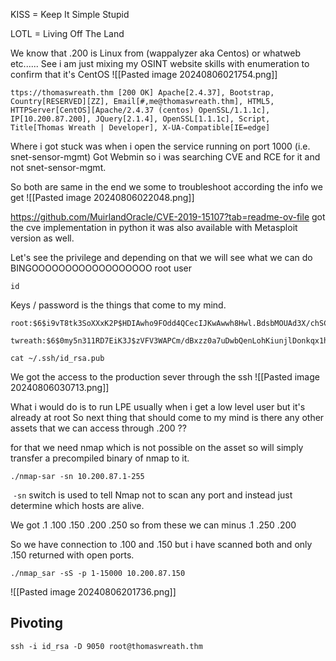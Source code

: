 
KISS = Keep It Simple Stupid

LOTL = Living Off The Land


We know that .200 is Linux from (wappalyzer aka Centos) or whatweb etc......
See i am just mixing my OSINT website skills with enumeration to confirm that it's CentOS
![[Pasted image 20240806021754.png]]


```
ttps://thomaswreath.thm [200 OK] Apache[2.4.37], Bootstrap, Country[RESERVED][ZZ], Email[#,me@thomaswreath.thm], HTML5, HTTPServer[CentOS][Apache/2.4.37 (centos) OpenSSL/1.1.1c], IP[10.200.87.200], JQuery[2.1.4], OpenSSL[1.1.1c], Script, Title[Thomas Wreath | Developer], X-UA-Compatible[IE=edge]
```

Where i got stuck was when i open the service running on port 1000 (i.e. snet-sensor-mgmt)
Got Webmin so i was searching CVE and RCE for it and not snet-sensor-mgmt.

So both are same in the end we some to troubleshoot according the info we get
![[Pasted image 20240806022048.png]]


https://github.com/MuirlandOracle/CVE-2019-15107?tab=readme-ov-file
got the cve implementation in python it was also available with Metasploit version as well.

Let's see the privilege and depending on that we will see what we can do
BINGOOOOOOOOOOOOOOOOOO root user
```
id
```

Keys / password is  the things that come to my mind.

```
root:$6$i9vT8tk3SoXXxK2P$HDIAwho9FOdd4QCecIJKwAwwh8Hwl.BdsbMOUAd3X/chSCvrmpfy.5lrLgnRVNq6/6g0PxK9VqSdy47/qKXad1::0:99999:7:::

twreath:$6$0my5n311RD7EiK3J$zVFV3WAPCm/dBxzz0a7uDwbQenLohKiunjlDonkqx1huhjmFYZe0RmCPsHmW3OnWYwf8RWPdXAdbtYpkJCReg.::0:99999:7:::
```

```
cat ~/.ssh/id_rsa.pub
```


We got the access to the production sever through the ssh
![[Pasted image 20240806030713.png]]

What i would do is to run LPE usually when i get a low level user but it's already at root
So next thing that should come to my mind is there any other assets that we can access through .200 ??

for that we need nmap which is not possible on the asset so will simply transfer a precompiled binary of nmap to it.


```
./nmap-sar -sn 10.200.87.1-255
```

 `-sn` switch is used to tell Nmap not to scan any port and instead just determine which hosts are alive.

We got    .1     .100      .150       .200     .250  so from these we can minus   .1     .250     .200

So we have connection to .100 and .150 but i have scanned both and only .150 returned with open ports.


```
./nmap_sar -sS -p 1-15000 10.200.87.150
```
![[Pasted image 20240806201736.png]]

## Pivoting

```
ssh -i id_rsa -D 9050 root@thomaswreath.thm
```


